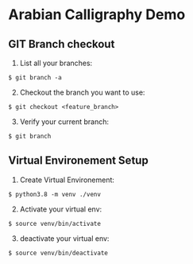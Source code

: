 # Arabian Calligraphy Demo

## GIT Branch checkout
1. List all your branches:
```shell script
$ git branch -a
```
2. Checkout the branch you want to use:
```shell script
$ git checkout <feature_branch>
```
3. Verify your current branch:
```shell script
$ git branch 
```

## Virtual Environement Setup

1. Create Virtual Environement:
```shell script
$ python3.8 -m venv ./venv
```
2. Activate your virtual env:
```shell script
$ source venv/bin/activate
```
3. deactivate your virtual env:
```shell script
$ source venv/bin/deactivate
```